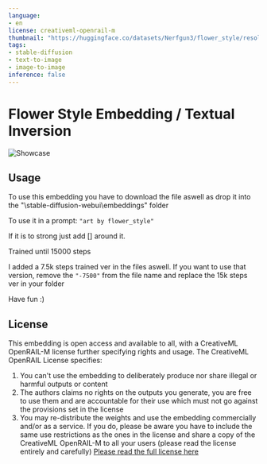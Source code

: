 ```yaml
---
language:
- en
license: creativeml-openrail-m
thumbnail: "https://huggingface.co/datasets/Nerfgun3/flower_style/resolve/main/flower_style_showcase.jpg"
tags:
- stable-diffusion
- text-to-image
- image-to-image
inference: false
---
```


# Flower Style Embedding / Textual Inversion

<img alt="Showcase" src="https://huggingface.co/datasets/Nerfgun3/flower_style/resolve/main/flower_style_showcase.jpg"/>

## Usage
To use this embedding you have to download the file aswell as drop it into the "\stable-diffusion-webui\embeddings" folder

To use it in a prompt: ```"art by flower_style"```

If it is to strong just add [] around it.

Trained until 15000 steps

I added a 7.5k steps trained ver in the files aswell. If you want to use that version, remove the ```"-7500"``` from the file name and replace the 15k steps ver in your folder

Have fun :)

## License

This embedding is open access and available to all, with a CreativeML OpenRAIL-M license further specifying rights and usage.
The CreativeML OpenRAIL License specifies: 

1. You can't use the embedding to deliberately produce nor share illegal or harmful outputs or content 
2. The authors claims no rights on the outputs you generate, you are free to use them and are accountable for their use which must not go against the provisions set in the license
3. You may re-distribute the weights and use the embedding commercially and/or as a service. If you do, please be aware you have to include the same use restrictions as the ones in the license and share a copy of the CreativeML OpenRAIL-M to all your users (please read the license entirely and carefully)
[Please read the full license here](https://huggingface.co/spaces/CompVis/stable-diffusion-license)